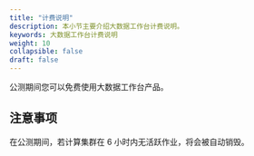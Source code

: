 ```yaml
---
title: "计费说明"
description: 本小节主要介绍大数据工作台计费说明。 
keywords: 大数据工作台计费说明
weight: 10
collapsible: false
draft: false
---
```



公测期间您可以免费使用大数据工作台产品。

## 注意事项

在公测期间，若计算集群在 6 小时内无活跃作业，将会被自动销毁。



